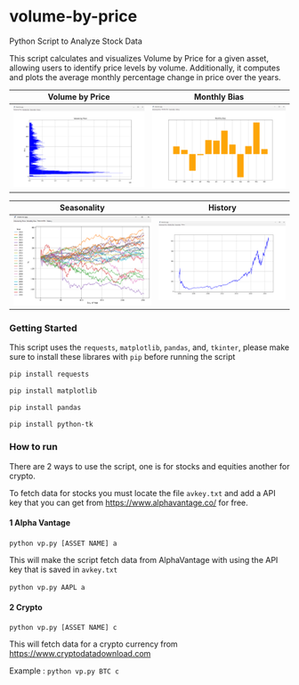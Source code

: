 # volume-by-price
Python Script to Analyze Stock Data

This script calculates and visualizes Volume by Price for a given asset, allowing users to identify price levels by volume.
Additionally, it computes and plots the average monthly percentage change in price over the years.

Volume by Price              |  Monthly Bias
:-------------------------:|:-------------------------:
![Volume By Price](images/preview_1.png)  |  ![Monthly Bias](images/preview_2.png)


Seasonality              |  History
:-------------------------:|:-------------------------:
![Seasonality](images/preview_3.png)  | ![History](images/preview_4.png)



### Getting Started

This script uses the `requests`, `matplotlib`, `pandas`, and, `tkinter`, please make sure to install these librares with `pip` before running the script

```
pip install requests
```
```
pip install matplotlib
```
```
pip install pandas
```
```
pip install python-tk
```


### How to run
There are 2 ways to use the script, one is for stocks and equities another for crypto. 

To fetch data for stocks you must locate the file ```avkey.txt``` and add a API key that you can get from https://www.alphavantage.co/ for free.

#### 1 Alpha Vantage
```python vp.py [ASSET NAME] a```

This will make the script fetch data from AlphaVantage with using the API key that is saved in ```avkey.txt```

 ```python vp.py AAPL a```

#### 2 Crypto
```python vp.py [ASSET NAME] c```

This will fetch data for a crypto currency from https://www.cryptodatadownload.com



Example : ```python vp.py BTC c```
